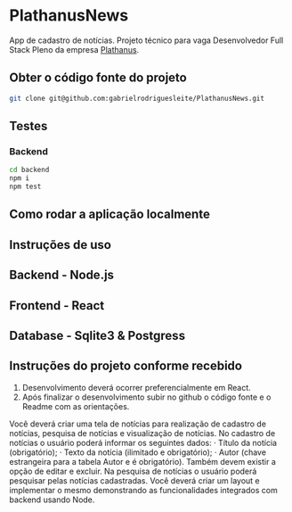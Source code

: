 # PlathanusNews

App de cadastro de notícias. Projeto técnico para vaga Desenvolvedor Full Stack Pleno da empresa [Plathanus](https://www.plathanus.com.br/).

## Obter o código fonte do projeto

```sh
git clone git@github.com:gabrielrodriguesleite/PlathanusNews.git
```

## Testes

### Backend

```sh
cd backend
npm i
npm test
```

## Como rodar a aplicação localmente

## Instruções de uso

## Backend - Node.js

## Frontend - React

## Database - Sqlite3 & Postgress

## Instruções do projeto conforme recebido

1. Desenvolvimento deverá ocorrer preferencialmente em React.
2. Após finalizar o desenvolvimento subir no github o código fonte e o Readme com as orientações.

Você deverá criar uma tela de notícias para realização de cadastro de notícias, pesquisa de notícias e visualização de notícias.
No cadastro de notícias o usuário poderá informar os seguintes dados:
· Título da notícia (obrigatório);
· Texto da notícia (ilimitado e obrigatório);
· Autor (chave estrangeira para a tabela Autor e é obrigatório).
Também devem existir a opção de editar e excluir.
Na pesquisa de notícias o usuário poderá pesquisar pelas notícias cadastradas.
Você deverá criar um layout e implementar o mesmo demonstrando as funcionalidades integrados com backend usando Node.
